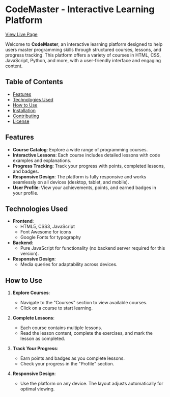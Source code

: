 # CodeMaster - Interactive Learning Platform

[View Live Page](https://sandrogomez-dev.github.io/Plataforma-de-Cursos/)

Welcome to **CodeMaster**, an interactive learning platform designed to help users master programming skills through structured courses, lessons, and progress tracking. This platform offers a variety of courses in HTML, CSS, JavaScript, Python, and more, with a user-friendly interface and engaging content.

## Table of Contents
- [Features](#features)
- [Technologies Used](#technologies-used)
- [How to Use](#how-to-use)
- [Installation](#installation)
- [Contributing](#contributing)
- [License](#license)

## Features

- **Course Catalog**: Explore a wide range of programming courses.
- **Interactive Lessons**: Each course includes detailed lessons with code examples and explanations.
- **Progress Tracking**: Track your progress with points, completed lessons, and badges.
- **Responsive Design**: The platform is fully responsive and works seamlessly on all devices (desktop, tablet, and mobile).
- **User Profile**: View your achievements, points, and earned badges in your profile.

## Technologies Used

- **Frontend**:
  - HTML5, CSS3, JavaScript
  - Font Awesome for icons
  - Google Fonts for typography
- **Backend**:
  - Pure JavaScript for functionality (no backend server required for this version).
- **Responsive Design**:
  - Media queries for adaptability across devices.

## How to Use

1. **Explore Courses**:
   - Navigate to the "Courses" section to view available courses.
   - Click on a course to start learning.

2. **Complete Lessons**:
   - Each course contains multiple lessons.
   - Read the lesson content, complete the exercises, and mark the lesson as completed.

3. **Track Your Progress**:
   - Earn points and badges as you complete lessons.
   - Check your progress in the "Profile" section.

4. **Responsive Design**:
   - Use the platform on any device. The layout adjusts automatically for optimal viewing.
